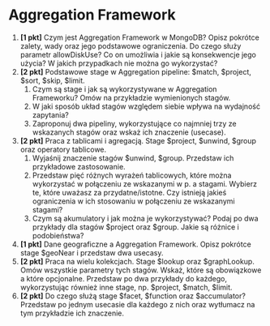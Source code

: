 # Aggregation Framework
1. **[1 pkt]** Czym jest Aggregation Framework w MongoDB? Opisz pokrótce zalety, wady oraz jego podstawowe ograniczenia. Do czego służy parametr allowDiskUse? Co on umożliwia i jakie są konsekwencje jego użycia? W jakich przypadkach nie można go wykorzystać?
3. **[2 pkt]** Podstawowe stage w Aggregation pipeline: $match, $project, $sort, $skip, $limit.
    1. Czym są stage i jak są wykorzystywane w Aggregation Frameworku? Omów na przykładzie wymienionych stagów.
    2. W jaki sposób układ stagów względem siebie wpływa na wydajność zapytania?
    3. Zaproponuj dwa pipeliny, wykorzystujące co najmniej trzy ze wskazanych stagów oraz wskaż ich znaczenie (usecase).
4. **[2 pkt]** Praca z tablicami i agregacją. Stage $project, $unwind, $group oraz operatory tablicowe.
    1. Wyjaśnij znaczenie stagów $unwind, $group. Przedstaw ich przykładowe zastosowanie.
    2. Przedstaw pięć różnych wyrażeń tablicowych, które można wykorzystać w połączeniu ze wskazanymi w p. a stagami. Wybierz te, które uważasz za przydatne/istotne. Czy istnieją jakieś ograniczenia w ich stosowaniu w połączeniu ze wskazanymi stagami?
    3. Czym są akumulatory i jak można je wykorzystywać? Podaj po dwa przykłady dla stagów $project oraz $group. Jakie są różnice i podobieństwa?
5. **[1 pkt]** Dane geograficzne a Aggregation Framework. Opisz pokrótce stage $geoNear i przedstaw dwa usecasy.
6. **[2 pkt]** Praca na wielu kolekcjach. Stage $lookup oraz $graphLookup. Omów wszystkie parametry tych stagów. Wskaż, które są obowiązkowe a które opcjonalne. Przedstaw po dwa przykłady do każdego, wykorzystując również inne stage, np. $project, $match, $limit.
7. **[2 pkt]** Do czego służą stage $facet, $function oraz $accumulator? Przedstaw po jednym usecasie dla każdego z nich oraz wytłumacz na tym przykładzie ich znaczenie.